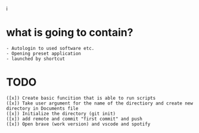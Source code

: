 i
# what is going to contain?
    - Autologin to used software etc.
    - Opening preset application 
    - launched by shortcut

# TODO
    ([x]) Create basic funcition that is able to run scripts
    ([x]) Take user argument for the name of the directiory and create new directory in Documents file
    ([x]) Initialize the directory (git init)
    ([x]) add remote and commit "first commit" and push
    ([x]) Open brave (work version) and vscode and spotify
